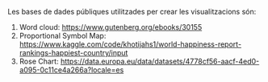 Les bases de dades públiques utilitzades per crear les visualitzacions són:

1. Word cloud: https://www.gutenberg.org/ebooks/30155
2. Proportional Symbol Map: https://www.kaggle.com/code/khotijahs1/world-happiness-report-rankings-happiest-country/input
3. Rose Chart: https://data.europa.eu/data/datasets/4778cf56-aacf-4ed0-a095-0c11ce4a266a?locale=es

